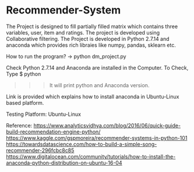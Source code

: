 # Recommender-System

The Project is designed to fill partially filled matrix which contains three variables, user, item and ratings. 
The project is developed using Collaborative filtering. 
The Project is developed in Python 2.7.14 and anaconda which provides rich libraies like numpy, pandas, sklearn etc. 

How to run the program?
-> python dm_project.py

Check Python 2.7.14 and Anaconda are installed in the Computer.
To Check, Type 
$ python 
>>>It will print python and Anaconda version. 

Link is provided which explains how to install anaconda in Ubuntu-Linux based platform. 

Testing Platform: Ubuntu-Linux
 
Reference:
https://www.analyticsvidhya.com/blog/2016/06/quick-guide-build-recommendation-engine-python/
https://www.kaggle.com/gspmoreira/recommender-systems-in-python-101
https://towardsdatascience.com/how-to-build-a-simple-song-recommender-296fcbc8c85
https://www.digitalocean.com/community/tutorials/how-to-install-the-anaconda-python-distribution-on-ubuntu-16-04
